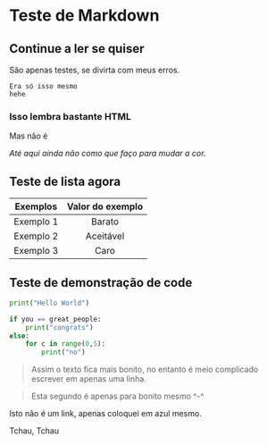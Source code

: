 # Teste de Markdown

## Continue a ler se quiser

São apenas testes, se divirta com meus erros.

````
Era só isso mesmo
hehe
````
### Isso lembra bastante HTML

Mas não é

*_Até aqui ainda não como que faço para mudar a cor._*

## Teste de lista agora

Exemplos | Valor do exemplo
---------|:--------:
Exemplo 1| Barato
Exemplo 2| Aceitável 
Exemplo 3| Caro

## Teste de demonstração de code
~~~~python
print("Hello World")

if you == great_people:
    print("congrats")
else:
    for c in range(0,5):
        print("no")
~~~~

>Assim o texto fica mais bonito, no entanto é meio complicado escrever em apenas uma linha.

>Esta segundo é apenas para bonito mesmo ^-^

<a> Isto não é um link, apenas coloquei em azul mesmo. 

Tchau, Tchau





